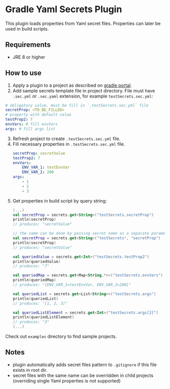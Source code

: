 # Gradle Yaml Secrets Plugin
This plugin loads properties from Yaml secret files.
Properties can later be used in build scripts.

## Requirements
* JRE 8 or higher

## How to use
1. Apply a plugin to a project as described on [gradle portal](https://plugins.gradle.org/plugin/com.pswidersk.yaml-secrets-plugin).
2. Add sample secrets template file in project directory. File must have `.sec.yml` or `.sec.yaml` extension, for example `testSecrets.sec.yml`:
```yaml
# obligatory value, must be fill in `.testSecrets.sec.yml` file
secretProp: <TO_BE_FILLED>
# property with default value
testProp2: 7
envVars: # fill envVars
args: # fill args list
```
3. Refresh project to create `.testSecrets.sec.yml` file.
4. Fill necessary properties in `.testSecrets.sec.yml` file.
    ```yaml
    secretProp: secretValue
    testProp2: 7
    envVars:
        ENV_VAR_1: testEnvVar
        ENV_VAR_2: 200
    args: 
        - 1
        - 2
        - 3
    ```
5. Get properties in build script by query string:
    ```kotlin
    (...)
    val secretProp = secrets.get<String>("testSecrets.secretProp")
    println(secretProp)
    // produces: "secretValue"
    
    // the same can be done by passing secret name as a separate parameter:
    val secretProp = secrets.get<String>("testSecrets", "secretProp")
    println(secretProp)
    // produces: "secretValue"
    
    val queriedValue = secrets.get<Int>("testSecrets.testProp2")
    println(queriedValue)
    // produces: "7"
    
    val queriedMap = secrets.get<Map<String,*>>("testSecrets.envVars")
    println(queriedMap)
    // produces: "{ENV_VAR_1=testEnvVar, ENV_VAR_2=200}"
    
    val queriedList = secrets.get<List<String>>("testSecrets.args")
    println(queriedList)
    // produces: "[1, 2, 3]"
    
    val queriedListElement = secrets.get<Int>("testSecrets.args[2]")
    println(queriedListElement)
    // produces: "3"
    (...)
    ```

Check out `examples` directory to find sample projects.

## Notes
* plugin automatically adds secret files pattern to `.gitignore` if this file exists in root dir.
* secret files with the same name can be overridden in child projects (overriding single Yaml properties is not supported) 
